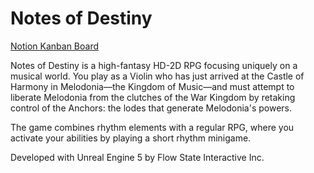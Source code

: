 # Notes of Destiny
[Notion Kanban Board](https://kush-sethi.notion.site/eab597389bf74234a3cabbceb9ad8894?v=67d6b0a8d601456283f25f0849d79219&pvs=4)

Notes of Destiny is a high-fantasy HD-2D RPG focusing uniquely on a musical world. You play as a Violin who has just arrived at the Castle of Harmony in Melodonia—the Kingdom of Music—and must attempt to liberate Melodonia from the clutches of the War Kingdom by retaking control of the Anchors: the lodes that generate Melodonia's powers. 

The game combines rhythm elements with a regular RPG, where you activate your abilities by playing a short rhythm minigame.

Developed with Unreal Engine 5 by Flow State Interactive Inc.
